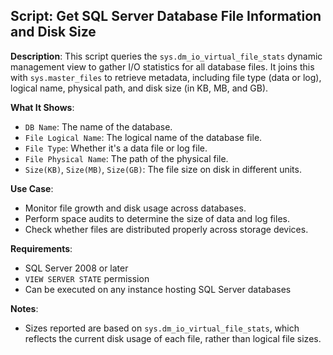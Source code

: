 ## Script: Get SQL Server Database File Information and Disk Size

**Description**:
This script queries the `sys.dm_io_virtual_file_stats` dynamic management view to gather I/O statistics for all database files. It joins this with `sys.master_files` to retrieve metadata, including file type (data or log), logical name, physical path, and disk size (in KB, MB, and GB).

**What It Shows**:
- `DB Name`: The name of the database.
- `File Logical Name`: The logical name of the database file.
- `File Type`: Whether it's a data file or log file.
- `File Physical Name`: The path of the physical file.
- `Size(KB)`, `Size(MB)`, `Size(GB)`: The file size on disk in different units.

**Use Case**:
- Monitor file growth and disk usage across databases.
- Perform space audits to determine the size of data and log files.
- Check whether files are distributed properly across storage devices.

**Requirements**:
- SQL Server 2008 or later
- `VIEW SERVER STATE` permission
- Can be executed on any instance hosting SQL Server databases

**Notes**:
- Sizes reported are based on `sys.dm_io_virtual_file_stats`, which reflects the current disk usage of each file, rather than logical file sizes.
